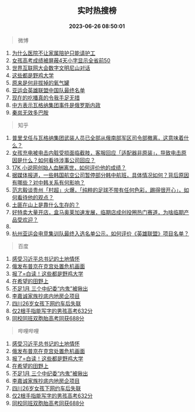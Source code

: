 <div align="center"><h2>实时热搜榜</h2><h4>2023-06-26 08:50:01</h4></div>

> 微博  

1. [为什么医院不让家属陪护只能请护工](https://s.weibo.com/weibo?q=%23%E4%B8%BA%E4%BB%80%E4%B9%88%E5%8C%BB%E9%99%A2%E4%B8%8D%E8%AE%A9%E5%AE%B6%E5%B1%9E%E9%99%AA%E6%8A%A4%E5%8F%AA%E8%83%BD%E8%AF%B7%E6%8A%A4%E5%B7%A5%23&t=31&band_rank=1&Refer=top)<br />
2. [女孩高考成绩被屏蔽4天小字显示全省前50](https://s.weibo.com/weibo?q=%23%E5%A5%B3%E5%AD%A9%E9%AB%98%E8%80%83%E6%88%90%E7%BB%A9%E8%A2%AB%E5%B1%8F%E8%94%BD4%E5%A4%A9%E5%B0%8F%E5%AD%97%E6%98%BE%E7%A4%BA%E5%85%A8%E7%9C%81%E5%89%8D50%23&t=31&band_rank=2&Refer=top)<br />
3. [世界互联网大会数字文明尼山对话](https://s.weibo.com/weibo?q=%23%E4%B8%96%E7%95%8C%E4%BA%92%E8%81%94%E7%BD%91%E5%A4%A7%E4%BC%9A%E6%95%B0%E5%AD%97%E6%96%87%E6%98%8E%E5%B0%BC%E5%B1%B1%E5%AF%B9%E8%AF%9D%23&t=31&band_rank=3&Refer=top)<br />
4. [这些都是野鸡大学](https://s.weibo.com/weibo?q=%23%E8%BF%99%E4%BA%9B%E9%83%BD%E6%98%AF%E9%87%8E%E9%B8%A1%E5%A4%A7%E5%AD%A6%23&t=31&band_rank=4&Refer=top)<br />
5. [原来是何非拔掉的氧气罐](https://s.weibo.com/weibo?q=%23%E5%8E%9F%E6%9D%A5%E6%98%AF%E4%BD%95%E9%9D%9E%E6%8B%94%E6%8E%89%E7%9A%84%E6%B0%A7%E6%B0%94%E7%BD%90%23&t=31&band_rank=5&Refer=top)<br />
6. [亚运会英雄联盟中国队最终名单](https://s.weibo.com/weibo?q=%23%E4%BA%9A%E8%BF%90%E4%BC%9A%E8%8B%B1%E9%9B%84%E8%81%94%E7%9B%9F%E4%B8%AD%E5%9B%BD%E9%98%9F%E6%9C%80%E7%BB%88%E5%90%8D%E5%8D%95%23&t=31&band_rank=6&Refer=top)<br />
7. [现在的吃播真的令我手足无措](https://s.weibo.com/weibo?q=%E7%8E%B0%E5%9C%A8%E7%9A%84%E5%90%83%E6%92%AD%E7%9C%9F%E7%9A%84%E4%BB%A4%E6%88%91%E6%89%8B%E8%B6%B3%E6%97%A0%E6%8E%AA&t=31&band_rank=7&Refer=top)<br />
8. [中方表示瓦格纳集团事件是俄罗斯内政](https://s.weibo.com/weibo?q=%23%E4%B8%AD%E6%96%B9%E8%A1%A8%E7%A4%BA%E7%93%A6%E6%A0%BC%E7%BA%B3%E9%9B%86%E5%9B%A2%E4%BA%8B%E4%BB%B6%E6%98%AF%E4%BF%84%E7%BD%97%E6%96%AF%E5%86%85%E6%94%BF%23&t=31&band_rank=8&Refer=top)<br />
9. [秦岚无效多巴胺](https://s.weibo.com/weibo?q=%23%E7%A7%A6%E5%B2%9A%E6%97%A0%E6%95%88%E5%A4%9A%E5%B7%B4%E8%83%BA%23&t=31&band_rank=9&Refer=top)<br />

> 知乎  

1. [普里戈任与瓦格纳集团武装人员已全部从俄南部军区司令部撤离，这意味着什么？](https://www.zhihu.com/question/608395500)<br />
2. [女孩充电被电击内脏受损面临截肢，客服回应「适配器非原装」，导致电击原因是什么？如何看待涉事公司回应？](https://www.zhihu.com/question/608412173)<br />
3. [17K 小说网创始人血酬离世，如何评价他的成绩？](https://www.zhihu.com/question/608360754)<br />
4. [据媒体报道，一些韩国航空公司暂停部分韩中航班，具体情况如何？背后原因有哪些？对中韩关系有何影响？](https://www.zhihu.com/question/608449825)<br />
5. [范志毅谈贵州「村超」火爆，「纯粹的足球不带有任何色彩，踢得很开心」，如何看待他的观点？](https://www.zhihu.com/question/608517517)<br />
6. [土匪在山上是靠什么生存的？](https://www.zhihu.com/question/599176505)<br />
7. [好特卖大量开店，盒马奥莱加速发展，临期店成创投圈热门赛道，为啥临期产品受欢迎？](https://www.zhihu.com/question/608567329)<br />
8. []()<br />
9. [杭州亚运会电竞集训队最终入选名单公示，如何评价《英雄联盟》项目名单？](https://www.zhihu.com/question/608619700)<br />

> 百度  

1. [感受习近平总书记的土地情怀](https://www.baidu.com/s?wd=%E6%84%9F%E5%8F%97%E4%B9%A0%E8%BF%91%E5%B9%B3%E6%80%BB%E4%B9%A6%E8%AE%B0%E7%9A%84%E5%9C%9F%E5%9C%B0%E6%83%85%E6%80%80&sa=fyb_news&rsv_dl=fyb_news)<br />
2. [俄发布普京在克宫处置危机画面](https://www.baidu.com/s?wd=%E4%BF%84%E5%8F%91%E5%B8%83%E6%99%AE%E4%BA%AC%E5%9C%A8%E5%85%8B%E5%AE%AB%E5%A4%84%E7%BD%AE%E5%8D%B1%E6%9C%BA%E7%94%BB%E9%9D%A2&sa=fyb_news&rsv_dl=fyb_news)<br />
3. [报了=白读！这些都是野鸡大学](https://www.baidu.com/s?wd=%E6%8A%A5%E4%BA%86%3D%E7%99%BD%E8%AF%BB%EF%BC%81%E8%BF%99%E4%BA%9B%E9%83%BD%E6%98%AF%E9%87%8E%E9%B8%A1%E5%A4%A7%E5%AD%A6&sa=fyb_news&rsv_dl=fyb_news)<br />
4. [在希望的田野上](https://www.baidu.com/s?wd=%E5%9C%A8%E5%B8%8C%E6%9C%9B%E7%9A%84%E7%94%B0%E9%87%8E%E4%B8%8A&sa=fyb_news&rsv_dl=fyb_news)<br />
5. [不足1月 三个中纪委“内鬼”被揪出](https://www.baidu.com/s?wd=%E4%B8%8D%E8%B6%B31%E6%9C%88+%E4%B8%89%E4%B8%AA%E4%B8%AD%E7%BA%AA%E5%A7%94%E2%80%9C%E5%86%85%E9%AC%BC%E2%80%9D%E8%A2%AB%E6%8F%AA%E5%87%BA&sa=fyb_news&rsv_dl=fyb_news)<br />
6. [李嘉诚家族抄底内地房企项目](https://www.baidu.com/s?wd=%E6%9D%8E%E5%98%89%E8%AF%9A%E5%AE%B6%E6%97%8F%E6%8A%84%E5%BA%95%E5%86%85%E5%9C%B0%E6%88%BF%E4%BC%81%E9%A1%B9%E7%9B%AE&sa=fyb_news&rsv_dl=fyb_news)<br />
7. [四川26岁女孩下网约车后失联](https://www.baidu.com/s?wd=%E5%9B%9B%E5%B7%9D26%E5%B2%81%E5%A5%B3%E5%AD%A9%E4%B8%8B%E7%BD%91%E7%BA%A6%E8%BD%A6%E5%90%8E%E5%A4%B1%E8%81%94&sa=fyb_news&rsv_dl=fyb_news)<br />
8. [仅2根手指能写字的男孩高考632分](https://www.baidu.com/s?wd=%E4%BB%852%E6%A0%B9%E6%89%8B%E6%8C%87%E8%83%BD%E5%86%99%E5%AD%97%E7%9A%84%E7%94%B7%E5%AD%A9%E9%AB%98%E8%80%83632%E5%88%86&sa=fyb_news&rsv_dl=fyb_news)<br />
9. [同校同班双胞胎高考同获688分](https://www.baidu.com/s?wd=%E5%90%8C%E6%A0%A1%E5%90%8C%E7%8F%AD%E5%8F%8C%E8%83%9E%E8%83%8E%E9%AB%98%E8%80%83%E5%90%8C%E8%8E%B7688%E5%88%86&sa=fyb_news&rsv_dl=fyb_news)<br />

> 哔哩哔哩  

1. [感受习近平总书记的土地情怀](https://www.baidu.com/s?wd=%E6%84%9F%E5%8F%97%E4%B9%A0%E8%BF%91%E5%B9%B3%E6%80%BB%E4%B9%A6%E8%AE%B0%E7%9A%84%E5%9C%9F%E5%9C%B0%E6%83%85%E6%80%80&sa=fyb_news&rsv_dl=fyb_news)<br />
2. [俄发布普京在克宫处置危机画面](https://www.baidu.com/s?wd=%E4%BF%84%E5%8F%91%E5%B8%83%E6%99%AE%E4%BA%AC%E5%9C%A8%E5%85%8B%E5%AE%AB%E5%A4%84%E7%BD%AE%E5%8D%B1%E6%9C%BA%E7%94%BB%E9%9D%A2&sa=fyb_news&rsv_dl=fyb_news)<br />
3. [报了=白读！这些都是野鸡大学](https://www.baidu.com/s?wd=%E6%8A%A5%E4%BA%86%3D%E7%99%BD%E8%AF%BB%EF%BC%81%E8%BF%99%E4%BA%9B%E9%83%BD%E6%98%AF%E9%87%8E%E9%B8%A1%E5%A4%A7%E5%AD%A6&sa=fyb_news&rsv_dl=fyb_news)<br />
4. [在希望的田野上](https://www.baidu.com/s?wd=%E5%9C%A8%E5%B8%8C%E6%9C%9B%E7%9A%84%E7%94%B0%E9%87%8E%E4%B8%8A&sa=fyb_news&rsv_dl=fyb_news)<br />
5. [不足1月 三个中纪委“内鬼”被揪出](https://www.baidu.com/s?wd=%E4%B8%8D%E8%B6%B31%E6%9C%88+%E4%B8%89%E4%B8%AA%E4%B8%AD%E7%BA%AA%E5%A7%94%E2%80%9C%E5%86%85%E9%AC%BC%E2%80%9D%E8%A2%AB%E6%8F%AA%E5%87%BA&sa=fyb_news&rsv_dl=fyb_news)<br />
6. [李嘉诚家族抄底内地房企项目](https://www.baidu.com/s?wd=%E6%9D%8E%E5%98%89%E8%AF%9A%E5%AE%B6%E6%97%8F%E6%8A%84%E5%BA%95%E5%86%85%E5%9C%B0%E6%88%BF%E4%BC%81%E9%A1%B9%E7%9B%AE&sa=fyb_news&rsv_dl=fyb_news)<br />
7. [四川26岁女孩下网约车后失联](https://www.baidu.com/s?wd=%E5%9B%9B%E5%B7%9D26%E5%B2%81%E5%A5%B3%E5%AD%A9%E4%B8%8B%E7%BD%91%E7%BA%A6%E8%BD%A6%E5%90%8E%E5%A4%B1%E8%81%94&sa=fyb_news&rsv_dl=fyb_news)<br />
8. [仅2根手指能写字的男孩高考632分](https://www.baidu.com/s?wd=%E4%BB%852%E6%A0%B9%E6%89%8B%E6%8C%87%E8%83%BD%E5%86%99%E5%AD%97%E7%9A%84%E7%94%B7%E5%AD%A9%E9%AB%98%E8%80%83632%E5%88%86&sa=fyb_news&rsv_dl=fyb_news)<br />
9. [同校同班双胞胎高考同获688分](https://www.baidu.com/s?wd=%E5%90%8C%E6%A0%A1%E5%90%8C%E7%8F%AD%E5%8F%8C%E8%83%9E%E8%83%8E%E9%AB%98%E8%80%83%E5%90%8C%E8%8E%B7688%E5%88%86&sa=fyb_news&rsv_dl=fyb_news)<br />
